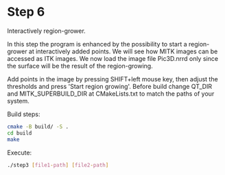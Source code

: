 # Step 6

Interactively region-grower. 

In this step the program is enhanced by the possibility to start a region-grower at interactively added points. We will see how MITK images can be accessed as ITK images. We now load the image file Pic3D.nrrd only since the surface will be the result of the region-growing.

Add points in the image by pressing SHIFT+left mouse key, then adjust the thresholds and press 'Start region growing'.
Before build change QT_DIR and MITK_SUPERBUILD_DIR at CMakeLists.txt to match the paths of your system.

Build steps:

```bash
cmake -B build/ -S .
cd build
make
```

Execute:

```bash
./step3 [file1-path] [file2-path]
```

